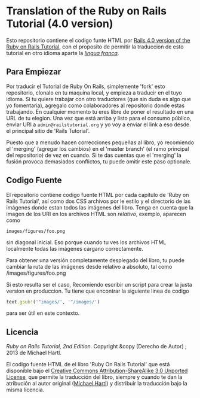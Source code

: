 # Translation of the Ruby on Rails Tutorial (4.0 version)

Esto repositorio contiene el codigo funte  HTML por [Rails 4.0 version of the Ruby on Rails Tutorial](http://railstutorial.org/), con el proposito de permitir la traduccion de esto tutorial en otro idioma aparte la [*lingua franca*](http://en.wikipedia.org/wiki/Lingua_franca). 

## Para Empiezar

Por traducir el Tutorial de Ruby On Rails, simplemente 'fork' esto repositorio, clonalo en tu maquina local, y empieza a traducir en el tuyo idioma. Si tu quiere trabajar con otro traductores (que sin duda es algo que yo fomentaria), agregalo como colaboradores al repositorio donde estas trabajando. En cualquier momento tu eres libre de poner el resultado en una URL de tu elegion. Una vez que está arriba y listo para el consumo público, enviar URI a `admin@railstutorial.org` y yo voy a enviar el link a eso desde el principal sitio de 'Rails Tutorial'.

Puesto que a menudo hacen correcciones pequeñas al libro, yo recomiendo el 'merging' (agregar los cambios) en el 'master branch' (el ramo principal del repositorio) de vez en cuando. Si te das cuentas que el 'merging' la fusión provoca demasiados conflictos, tu puede omitir este paso optionale.

## Codigo Fuente

El repositorio contiene codigo fuente HTML por cada capítulo de 'Ruby on Rails Tutorial', así como dos CSS archivos por le estilo y el directorio de las imágenes donde estan todos las imágenes del libro. Tenga en cuenta que la imagen de los URI en los archivos HTML son *relativo*, exemplo, aparecen como

    images/figures/foo.png

sin diagonal inicial. Eso porque cuando tu ves los archivos HTML localmente todas las imágenes cargano correctamente. 

Para obtener una versión completamente desplegado del libro, tu puede cambiar la ruta de las imágenes desde relativo a absoluto, tal como
    /images/figures/foo.png

Si esto resulta ser el caso, Recomiendo escribir un script para crear la justa version en produccion. Tu tiene que encontrar la siguiente linea de codigo

```ruby
text.gsub!('"images/', '"/images/')
```

para ser útil en este contexto.

## Licencia

*Ruby on Rails Tutorial, 2nd Edition*. Copyright &copy (Derecho de Autor) ; 2013 de Michael Hartl.

El codigo fuente HTML de el libro 'Ruby On Rails Tutorial' que está disponible bajo el [Creative Commons Attribution-ShareAlike 3.0 Unported License](http://creativecommons.org/licenses/by-sa/3.0/), que permite la traducción del libro, siempre y cuando te dan la atribución al autor original ([Michael Hartl](http://michaelhartl.com/)) y distribuir la traducción bajo la misma licencia.
